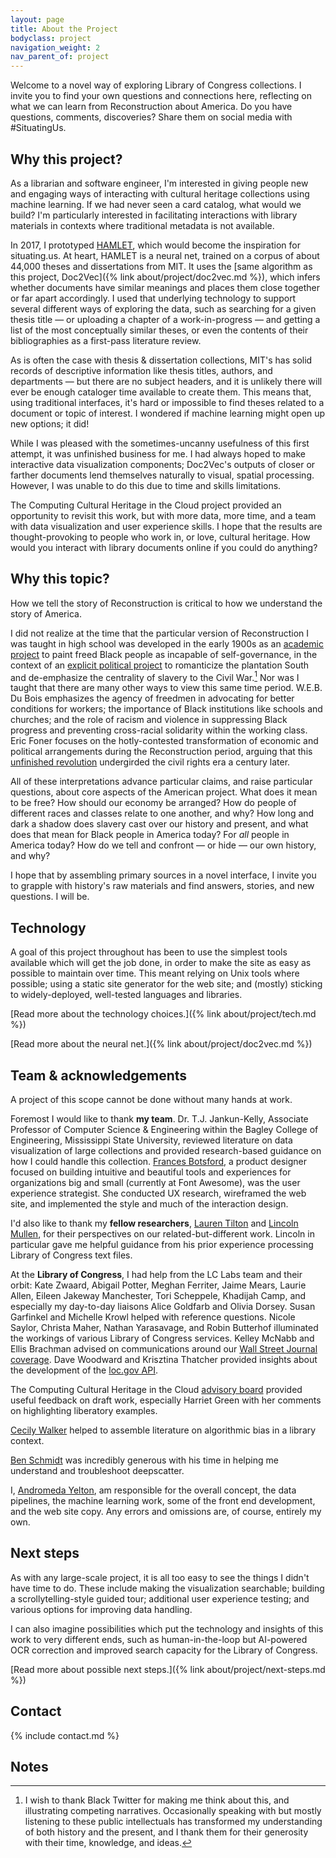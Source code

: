 ```yaml
---
layout: page
title: About the Project
bodyclass: project
navigation_weight: 2
nav_parent_of: project
---
```


Welcome to a novel way of exploring Library of Congress collections. I invite you to find your own questions and connections here, reflecting on what we can learn from Reconstruction about America. Do you have questions, comments, discoveries? Share them on social media with #SituatingUs.

## Why this project?
As a librarian and software engineer, I'm interested in giving people new and engaging ways of interacting with cultural heritage collections using machine learning. If we had never seen a card catalog, what would we build? I'm particularly interested in facilitating interactions with library materials in contexts where traditional metadata is not available.

In 2017, I prototyped [HAMLET](https://hamlet.andromedayelton.com/), which would become the inspiration for situating.us. At heart, HAMLET is a neural net, trained on a corpus of about 44,000 theses and dissertations from MIT. It uses the [same algorithm as this project, Doc2Vec]({% link about/project/doc2vec.md %}), which infers whether documents have similar meanings and places them close together or far apart accordingly. I used that underlying technology to support several different ways of exploring the data, such as searching for a given thesis title — or uploading a chapter of a work-in-progress — and getting a list of the most conceptually similar theses, or even the contents of their bibliographies as a first-pass literature review.

As is often the case with thesis & dissertation collections, MIT's has solid records of descriptive information like thesis titles, authors, and departments — but there are no subject headers, and it is unlikely there will ever be enough cataloger time available to create them. This means that, using traditional interfaces, it's hard or impossible to find theses related to a document or topic of interest. I wondered if machine learning might open up new options; it did!

While I was pleased with the sometimes-uncanny usefulness of this first attempt, it was unfinished business for me. I had always hoped to make interactive data visualization components; Doc2Vec's outputs of closer or farther documents lend themselves naturally to visual, spatial processing. However, I was unable to do this due to time and skills limitations.

The Computing Cultural Heritage in the Cloud project provided an opportunity to revisit this work, but with more data, more time, and a team with data visualization and user experience skills. I hope that the results are thought-provoking to people who work in, or love, cultural heritage. How would you interact with library documents online if you could do anything?

## Why this topic?
How we tell the story of Reconstruction is critical to how we understand the story of America.

I did not realize at the time that the particular version of Reconstruction I was taught in high school was developed in the early 1900s as an [academic project](https://en.wikipedia.org/wiki/Dunning_School) to paint freed Black people as incapable of self-governance, in the context of an [explicit political project](https://en.wikipedia.org/wiki/Lost_Cause_of_the_Confederacy) to romanticize the plantation South and de-emphasize the centrality of slavery to the Civil War.[^1] Nor was I taught that there are many other ways to view this same time period. W.E.B. Du Bois emphasizes the agency of freedmen in advocating for better conditions for workers; the importance of Black institutions like schools and churches; and the role of racism and violence in suppressing Black progress and preventing cross-racial solidarity within the working class. Eric Foner focuses on the hotly-contested transformation of economic and political arrangements during the Reconstruction period, arguing that this [unfinished revolution](https://poets.org/poem/let-america-be-america-again) undergirded the civil rights era a century later.

All of these interpretations advance particular claims, and raise particular questions, about core aspects of the American project. What does it mean to be free? How should our economy be arranged? How do people of different races and classes relate to one another, and why? How long and dark a shadow does slavery cast over our history and present, and what does that mean for Black people in America today? For _all_ people in America today? How do we tell and confront — or hide — our own history, and why?

I hope that by assembling primary sources in a novel interface, I invite you to grapple with history's raw materials and find answers, stories, and new questions. I will be.

## Technology
A goal of this project throughout has been to use the simplest tools available which will get the job done, in order to make the site as easy as possible to maintain over time. This meant relying on Unix tools where possible; using a static site generator for the web site; and (mostly) sticking to widely-deployed, well-tested languages and libraries.

[Read more about the technology choices.]({% link about/project/tech.md %})

[Read more about the neural net.]({% link about/project/doc2vec.md %})

## Team & acknowledgements
A project of this scope cannot be done without many hands at work.

Foremost I would like to thank **my team**. Dr. T.J. Jankun-Kelly, Associate Professor of Computer Science & Engineering within the Bagley College of Engineering, Mississippi State University, reviewed literature on data visualization of large collections and provided research-based guidance on how I could handle this collection.   [Frances Botsford](https://switchingprotocols.com/), a product designer focused on building intuitive and beautiful tools and experiences for organizations big and small (currently at Font Awesome), was the user experience strategist. She conducted UX research, wireframed the web site, and implemented the style and much of the interaction design.

I'd also like to thank my **fellow researchers**, [Lauren Tilton](http://laurentilton.com/) and [Lincoln Mullen](https://lincolnmullen.com/), for their perspectives on our related-but-different work. Lincoln in particular gave me helpful guidance from his prior experience processing Library of Congress text files.

At the **Library of Congress**, I had help from the LC Labs team and their orbit: Kate Zwaard, Abigail Potter, Meghan Ferriter, Jaime Mears, Laurie Allen, Eileen Jakeway Manchester, Tori Scheppele, Khadijah Camp, and especially my day-to-day liaisons Alice Goldfarb and Olivia Dorsey. Susan Garfinkel and Michelle Krowl helped with reference questions. Nicole Saylor, Christa Maher, Nathan Yarasavage, and Robin Butterhof illuminated the workings of various Library of Congress services. Kelley McNabb and Ellis Brachman advised on communications around our [Wall Street Journal coverage](https://www.wsj.com/articles/library-of-congress-looks-to-ai-to-help-users-sift-through-its-collection-11624552197). Dave Woodward and Krisztina Thatcher provided insights about the development of the [loc.gov API](https://libraryofcongress.github.io/data-exploration/).

The Computing Cultural Heritage in the Cloud [advisory board](https://labs.loc.gov/work/experiments/cchc/) provided useful feedback on draft work, especially Harriet Green with her comments on highlighting liberatory examples.

[Cecily Walker](https://cecily.info/) helped to assemble literature on algorithmic bias in a library context.

[Ben Schmidt](https://benschmidt.org/) was incredibly generous with his time in helping me understand and troubleshoot deepscatter.

I, [Andromeda Yelton](http://andromedayelton.com/), am responsible for the overall concept, the data pipelines, the machine learning work, some of the front end development, and the web site copy. Any errors and omissions are, of course, entirely my own.

## Next steps
As with any large-scale project, it is all too easy to see the things I didn't have time to do. These include making the visualization searchable; building a scrollytelling-style guided tour; additional user experience testing; and various options for improving data handling.

I can also imagine possibilities which put the technology and insights of this work to very different ends, such as human-in-the-loop but AI-powered OCR correction and improved search capacity for the Library of Congress.

[Read more about possible next steps.]({% link about/project/next-steps.md %})

## Contact
{% include contact.md %}

## Notes
[^1]: I wish to thank Black Twitter for making me think about this, and illustrating competing narratives. Occasionally speaking with but mostly listening to these public intellectuals has transformed my understanding of both history and the present, and I thank them for their generosity with their time, knowledge, and ideas.
